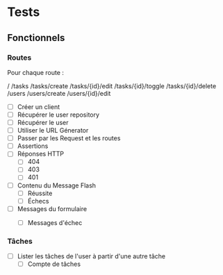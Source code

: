 # Tests
## Fonctionnels
### Routes
Pour chaque route :

 /
 /tasks
 /tasks/create
 /tasks/{id}/edit
 /tasks/{id}/toggle
 /tasks/{id}/delete
 /users
 /users/create
 /users/{id}/edit

- [ ] Créer un client
- [ ] Récupérer le user repository
- [ ] Récupérer le user
- [ ] Utiliser le URL Génerator
- [ ] Passer par les Request et les routes
- [ ] Assertions
- [ ] Réponses HTTP
  - [ ] 404
  - [ ] 403
  - [ ] 401
- [ ] Contenu du Message Flash
  - [ ] Réussite
  - [ ] Échecs
- [ ] Messages du formulaire
  - [ ] Messages d'échec


### Tâches
- [ ] Lister les tâches de l'user à partir d'une autre tâche
  - [ ] Compte de tâches